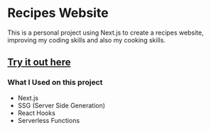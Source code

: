 # Recipes Website

This is a personal project using Next.js to create a recipes website, improving my coding skills and also my cooking skills.

## [Try it out here](https://recipes-website-ezlrfjnfh.vercel.app/ "Homepage")

### What I Used on this project

- Next.js
- SSG (Server Side Generation)
- React Hooks
- Serverless Functions
